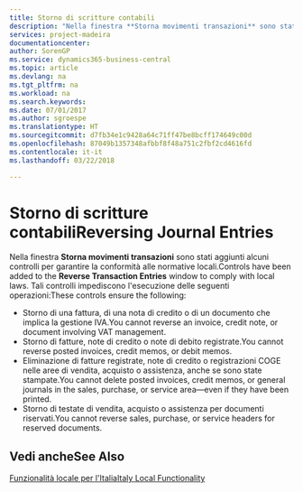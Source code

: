 ```yaml
---
title: Storno di scritture contabili
description: "Nella finestra **Storna movimenti transazioni** sono stati aggiunti alcuni controlli per garantire la conformità alle normative locali."
services: project-madeira
documentationcenter: 
author: SorenGP
ms.service: dynamics365-business-central
ms.topic: article
ms.devlang: na
ms.tgt_pltfrm: na
ms.workload: na
ms.search.keywords: 
ms.date: 07/01/2017
ms.author: sgroespe
ms.translationtype: HT
ms.sourcegitcommit: d7fb34e1c9428a64c71ff47be8bcff174649c00d
ms.openlocfilehash: 87049b1357348afbbf8f48a751c2fbf2cd4616fd
ms.contentlocale: it-it
ms.lasthandoff: 03/22/2018

---
```

# <a name="reversing-journal-entries"></a><span data-ttu-id="3359e-103">Storno di scritture contabili</span><span class="sxs-lookup"><span data-stu-id="3359e-103">Reversing Journal Entries</span></span>
<span data-ttu-id="3359e-104">Nella finestra **Storna movimenti transazioni** sono stati aggiunti alcuni controlli per garantire la conformità alle normative locali.</span><span class="sxs-lookup"><span data-stu-id="3359e-104">Controls have been added to the **Reverse Transaction Entries** window to comply with local laws.</span></span> <span data-ttu-id="3359e-105">Tali controlli impediscono l'esecuzione delle seguenti operazioni:</span><span class="sxs-lookup"><span data-stu-id="3359e-105">These controls ensure the following:</span></span>  

- <span data-ttu-id="3359e-106">Storno di una fattura, di una nota di credito o di un documento che implica la gestione IVA.</span><span class="sxs-lookup"><span data-stu-id="3359e-106">You cannot reverse an invoice, credit note, or document involving VAT management.</span></span>  
- <span data-ttu-id="3359e-107">Storno di fatture, note di credito o note di debito registrate.</span><span class="sxs-lookup"><span data-stu-id="3359e-107">You cannot reverse posted invoices, credit memos, or debit memos.</span></span>  
- <span data-ttu-id="3359e-108">Eliminazione di fatture registrate, note di credito o registrazioni COGE nelle aree di vendita, acquisto o assistenza, anche se sono state stampate.</span><span class="sxs-lookup"><span data-stu-id="3359e-108">You cannot delete posted invoices, credit memos, or general journals in the sales, purchase, or service area—even if they have been printed.</span></span>  
- <span data-ttu-id="3359e-109">Storno di testate di vendita, acquisto o assistenza per documenti riservati.</span><span class="sxs-lookup"><span data-stu-id="3359e-109">You cannot reverse sales, purchase, or service headers for reserved documents.</span></span>  

## <a name="see-also"></a><span data-ttu-id="3359e-110">Vedi anche</span><span class="sxs-lookup"><span data-stu-id="3359e-110">See Also</span></span>  
  [<span data-ttu-id="3359e-111">Funzionalità locale per l'Italia</span><span class="sxs-lookup"><span data-stu-id="3359e-111">Italy Local Functionality</span></span>](italy-local-functionality.md)

